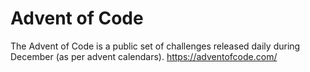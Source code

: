 # Advent of Code

The Advent of Code is a public set of challenges released daily during December (as per advent calendars).
https://adventofcode.com/
